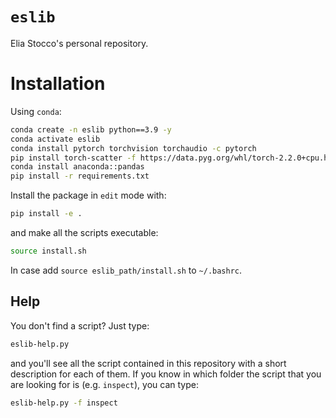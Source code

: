 # `eslib`
Elia Stocco's personal repository.

# Installation
Using `conda`:
```bash
conda create -n eslib python==3.9 -y
conda activate eslib
conda install pytorch torchvision torchaudio -c pytorch
pip install torch-scatter -f https://data.pyg.org/whl/torch-2.2.0+cpu.html
conda install anaconda::pandas
pip install -r requirements.txt
```

Install the package in `edit` mode with:
```bash
pip install -e .
```
and make all the scripts executable:
```bash
source install.sh
```
In case add `source eslib_path/install.sh` to `~/.bashrc`.

## Help
You don't find a script? Just type:
```bash
eslib-help.py 
```
and you'll see all the script contained in this repository with a short description for each of them.
If you know in which folder the script that you are looking for is (e.g. `inspect`), you can type:
```bash
eslib-help.py -f inspect
```